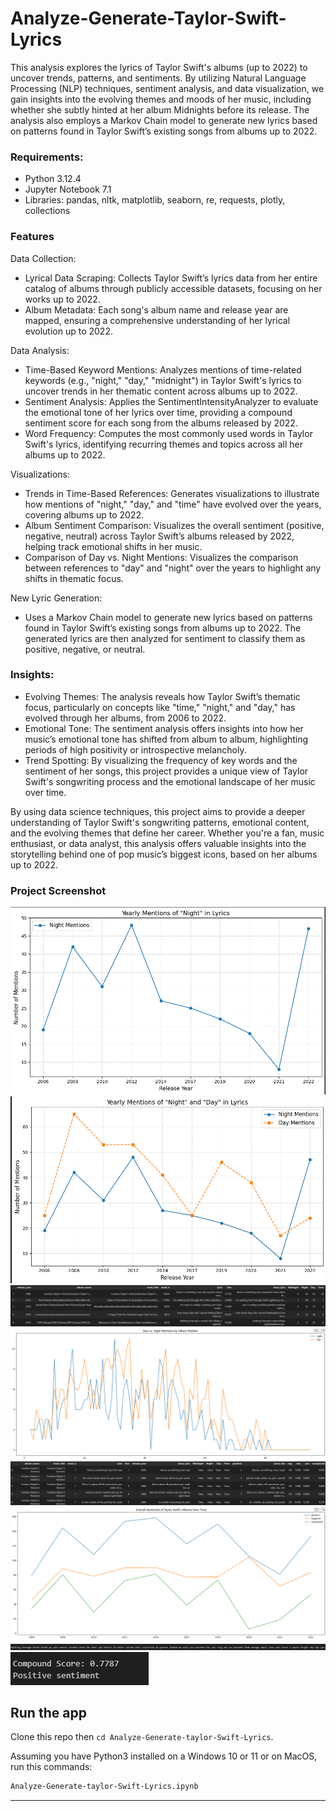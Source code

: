 # Analyze-Generate-Taylor-Swift-Lyrics
This analysis explores the lyrics of Taylor Swift's albums (up to 2022) to uncover trends, patterns, and sentiments. By utilizing Natural Language Processing (NLP) techniques, sentiment analysis, and data visualization, we gain insights into the evolving themes and moods of her music, including whether she subtly hinted at her album Midnights before its release. The analysis also employs a Markov Chain model to generate new lyrics based on patterns found in Taylor Swift’s existing songs from albums up to 2022.


### Requirements:
- Python 3.12.4
- Jupyter Notebook 7.1
- Libraries: pandas, nltk, matplotlib, seaborn, re, requests, plotly, collections

### Features
Data Collection:
- Lyrical Data Scraping: Collects Taylor Swift’s lyrics data from her entire catalog of albums through publicly accessible datasets, focusing on her works up to 2022.
- Album Metadata: Each song's album name and release year are mapped, ensuring a comprehensive understanding of her lyrical evolution up to 2022.

Data Analysis:
- Time-Based Keyword Mentions: Analyzes mentions of time-related keywords (e.g., "night," "day," "midnight") in Taylor Swift's lyrics to uncover trends in her thematic content across albums up to 2022.
- Sentiment Analysis: Applies the SentimentIntensityAnalyzer to evaluate the emotional tone of her lyrics over time, providing a compound sentiment score for each song from the albums released by 2022.
- Word Frequency: Computes the most commonly used words in Taylor Swift's lyrics, identifying recurring themes and topics across all her albums up to 2022.

Visualizations:
- Trends in Time-Based References: Generates visualizations to illustrate how mentions of "night," "day," and "time" have evolved over the years, covering albums up to 2022.
- Album Sentiment Comparison: Visualizes the overall sentiment (positive, negative, neutral) across Taylor Swift’s albums released by 2022, helping track emotional shifts in her music.
- Comparison of Day vs. Night Mentions: Visualizes the comparison between references to "day" and "night" over the years to highlight any shifts in thematic focus.

New Lyric Generation:
- Uses a Markov Chain model to generate new lyrics based on patterns found in Taylor Swift’s existing songs from albums up to 2022. The generated lyrics are then analyzed for sentiment to classify them as positive, negative, or neutral.

### Insights:
- Evolving Themes: The analysis reveals how Taylor Swift’s thematic focus, particularly on concepts like "time," "night," and "day," has evolved through her albums, from 2006 to 2022.
- Emotional Tone: The sentiment analysis offers insights into how her music’s emotional tone has shifted from album to album, highlighting periods of high positivity or introspective melancholy.
- Trend Spotting: By visualizing the frequency of key words and the sentiment of her songs, this project provides a unique view of Taylor Swift's songwriting process and the emotional landscape of her music over time.

By using data science techniques, this project aims to provide a deeper understanding of Taylor Swift's songwriting patterns, emotional content, and the evolving themes that define her career. Whether you're a fan, music enthusiast, or data analyst, this analysis offers valuable insights into the storytelling behind one of pop music’s biggest icons, based on her albums up to 2022.

### Project Screenshot
![Alt text](https://github.com/brianwpiano/Analyze-Generate-Taylor-Swift-Lyrics/blob/main/Screenshot%202024-11-28%20212227.png)
![Alt text](https://github.com/brianwpiano/Analyze-Generate-Taylor-Swift-Lyrics/blob/main/Screenshot%202024-11-28%20223218.png)
![Alt text](https://github.com/brianwpiano/Analyze-Generate-Taylor-Swift-Lyrics/blob/main/Screenshot%202024-11-28%20223231.png)
![Alt text](https://github.com/brianwpiano/Analyze-Generate-Taylor-Swift-Lyrics/blob/main/Screenshot%202024-11-28%20223245.png)
![Alt text](https://github.com/brianwpiano/Analyze-Generate-Taylor-Swift-Lyrics/blob/main/Screenshot%202024-11-28%20223256.png)
![Alt text](https://github.com/brianwpiano/Analyze-Generate-Taylor-Swift-Lyrics/blob/main/Screenshot%202024-11-28%20223311.png)
![Alt text](https://github.com/brianwpiano/Analyze-Generate-Taylor-Swift-Lyrics/blob/main/Screenshot%202024-11-28%20223326.png)
![Alt text](https://github.com/brianwpiano/Analyze-Generate-Taylor-Swift-Lyrics/blob/main/Screenshot%202024-11-28%20223336.png)

## Run the app

Clone this repo then `cd Analyze-Generate-taylor-Swift-Lyrics`.

Assuming you have Python3 installed on a Windows 10 or 11 or on MacOS, run this commands:

``` bash
Analyze-Generate-taylor-Swift-Lyrics.ipynb
```

---
